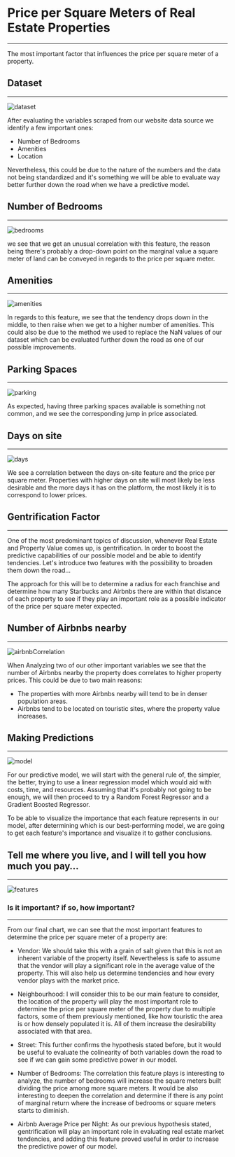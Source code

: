 # Price per Square Meters of Real Estate Properties
---
The most important factor that influences the price per square meter of a property.

## Dataset
---
![dataset](https://github.com/carloshgalvan95/Square_Meter_Value_Real_Estate/blob/main/resources/correlation_matrix.png)

After evaluating the variables scraped from our website data source we identify a few important ones:

- Number of Bedrooms
- Amenities
- Location

Nevertheless, this could be due to the nature of the numbers and the data not being standardized and it's something we will be able to evaluate way better further down the road when we have a predictive model.

## Number of Bedrooms
---
![bedrooms](https://github.com/carloshgalvan95/Square_Meter_Value_Real_Estate/blob/main/resources/violin_chart.png)

we see that we get an unusual correlation with this feature, the reason being there's probably a drop-down point on the marginal value a square meter of land can be conveyed in regards to the price per square meter.


## Amenities
---
![amenities](https://github.com/carloshgalvan95/Square_Meter_Value_Real_Estate/blob/main/resources/violin_chart2.png)

In regards to this feature, we see that the tendency drops down in the middle, to then raise when we get to a higher number of amenities. This could also be due to the method we used to replace the NaN values of our dataset which can be evaluated further down the road as one of our possible improvements.

## Parking Spaces
---
![parking](https://github.com/carloshgalvan95/Square_Meter_Value_Real_Estate/blob/main/resources/violin_chart3.png)

As expected, having three parking spaces available is something not common, and we see the corresponding jump in price associated.

## Days on site
---
![days](https://github.com/carloshgalvan95/Square_Meter_Value_Real_Estate/blob/main/resources/correlation_days_sqrmtr.png)

We see a correlation between the days on-site feature and the price per square meter. Properties with higher days on site will most likely be less desirable and the more days it has on the platform, the most likely it is to correspond to lower prices.

## Gentrification Factor
---
One of the most predominant topics of discussion, whenever Real Estate and Property Value comes up, is gentrification. In order to boost the predictive capabilities of our possible model and be able to identify tendencies. Let's introduce two features with the possibility to broaden them down the road…

The approach for this will be to determine a radius for each franchise and determine how many Starbucks and Airbnbs there are within that distance of each property to see if they play an important role as a possible indicator of the price per square meter expected.

## Number of Airbnbs nearby
---
![airbnbCorrelation](https://github.com/carloshgalvan95/Square_Meter_Value_Real_Estate/blob/main/resources/correlation_airbnb_sqrmtr.png)

When Analyzing two of our other important variables we see that the number of Airbnbs nearby the property does correlates to higher property prices. This could be due to two main reasons:

- The properties with more Airbnbs nearby will tend to be in denser population areas.
- Airbnbs tend to be located on touristic sites, where the property value increases.

## Making Predictions
---
![model](https://github.com/carloshgalvan95/Square_Meter_Value_Real_Estate/blob/main/resources/mlmodel.png)

For our predictive model, we will start with the general rule of, the simpler, the better, trying to use a linear regression model which would aid with costs, time, and resources. Assuming that it's probably not going to be enough, we will then proceed to try a Random Forest Regressor and a Gradient Boosted Regressor.

To be able to visualize the importance that each feature represents in our model, after determining which is our best-performing model, we are going to get each feature's importance and visualize it to gather conclusions.

## Tell me where you live, and I will tell you how much you pay…
---
![features](https://github.com/carloshgalvan95/Square_Meter_Value_Real_Estate/blob/main/resources/features.png)

### Is it important? if so, how important?
---
From our final chart, we can see that the most important features to determine the price per square meter of a property are:

- Vendor: We should take this with a grain of salt given that this is not an inherent variable of the property itself. Nevertheless is safe to assume that the vendor will play a significant role in the average value of the property. This will also help us determine tendencies and how every vendor plays with the market price.
  
- Neighbourhood: I will consider this to be our main feature to consider, the location of the property will play the most important role to determine the price per square meter of the property due to multiple factors, some of them previously mentioned, like how touristic the area is or how densely populated it is. All of them increase the desirability associated with that area.

- Street: This further confirms the hypothesis stated before, but it would be useful to evaluate the colinearity of both variables down the road to see if we can gain some predictive power in our model.
  
- Number of Bedrooms: The correlation this feature plays is interesting to analyze, the number of bedrooms will increase the square meters built dividing the price among more square meters. It would be also interesting to deepen the correlation and determine if there is any point of marginal return where the increase of bedrooms or square meters starts to diminish.
  
- Airbnb Average Price per Night: As our previous hypothesis stated, gentrification will play an important role in evaluating real estate market tendencies, and adding this feature proved useful in order to increase the predictive power of our model.

